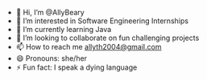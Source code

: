 - 👋 Hi, I’m @AllyBeary
- 👀 I’m interested in Software Engineering Internships
- 🌱 I’m currently learning Java
- 💞️ I’m looking to collaborate on fun challenging projects
- 📫 How to reach me allyth2004@gmail.com
- 😄 Pronouns: she/her
- ⚡ Fun fact: I speak a dying language

<!---
AllyBeary/AllyBeary is a ✨ special ✨ repository because its `README.md` (this file) appears on your GitHub profile.
You can click the Preview link to take a look at your changes.
--->
